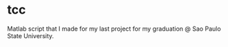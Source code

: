 # tcc
Matlab script that I made for my last project for my graduation @ Sao Paulo State University.
